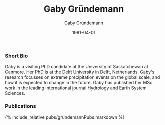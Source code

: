 ﻿---
layout: member
title: Gaby Gründemann
name: Gaby Gründemann, MSc
date: 1991-04-01 # don't change - this is used for sorting only
author: Gaby Gründemann
categories:
- current_member
img: gaby_forWeb.jpg
position: Visiting PhD Candidate, Centre for Hydrology, Coldwater Laboratory 
social:
- title: envelope #use for email address
  url: "mailto:g.j.gruendemann@tudelft.nl"
education:
- school: UNESCO-IHE
  location: Delft, The Netherlands
  program: Water Science and Engineering, specialization in Flood Risk Management
  degree: MSc
  year: 2017
- school: VU University Amsterdam
  location: Amsterdam, The Netherlands
  program: Earth Sciences and Economics
  degree: BSc
  year: 2015
positions_held:
- position: Visiting PhD Candidate
  employer: University of Saskatchewan
  location: Canmore, Alberta, CANADA
  period: 2020-present
- position: PhD Candidate
  employer: Delft University of Technology
  location: Delft, the Netherlands
  period: 2018-present
---

### Short Bio
Gaby is a visiting PhD candidate at the University of Saskatchewan at Canmore. Her PhD is at the Delft University in Delft, Netherlands. Gaby's research focusses on extreme precipitation events on the global scale, and how it is expected to change in the future. Gaby has published her MSc work in the leading international journal Hydrology and Earth System Sciences.

### Publications
{% include_relative pubs/grundemannPubs.markdown %}
